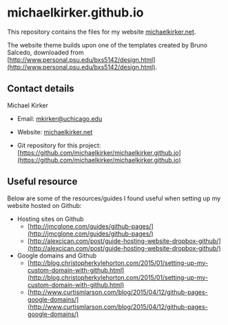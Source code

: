# michaelkirker.github.io

This repository contains the files for my website [michaelkirker.net](http://michaelkirker.net).


The website theme builds upon one of the templates created by Bruno Salcedo, downloaded from [http://www.personal.psu.edu/bxs5142/design.html](http://www.personal.psu.edu/bxs5142/design.html).


## Contact details ##

Michael Kirker

* Email: <mkirker@uchicago.edu>

* Website: [michaelkirker.net](http://michaelkirker.net)

* Git repository for this project: [https://github.com/michaelkirker/michaelkirker.github.io](https://github.com/michaelkirker/michaelkirker.github.io)



## Useful resource ##

Below are some of the resources/guides I found useful when setting up my website hosted on Github:

- Hosting sites on Github
	- [http://jmcglone.com/guides/github-pages/](http://jmcglone.com/guides/github-pages/)
	- [http://alexcican.com/post/guide-hosting-website-dropbox-github/](http://alexcican.com/post/guide-hosting-website-dropbox-github/)
- Google domains and Github
	- [http://blog.christopherkylehorton.com/2015/01/setting-up-my-custom-domain-with-github.html](http://blog.christopherkylehorton.com/2015/01/setting-up-my-custom-domain-with-github.html)
	- [http://www.curtismlarson.com/blog/2015/04/12/github-pages-google-domains/](http://www.curtismlarson.com/blog/2015/04/12/github-pages-google-domains/)